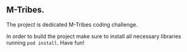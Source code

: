 ## M-Tribes.

The project is dedicated M-Tribes coding challenge.

In order to build the project make sure to install all necessary libraries running `pod install`. Have fun!
